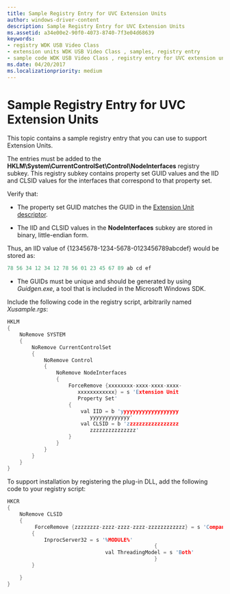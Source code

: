 ```yaml
---
title: Sample Registry Entry for UVC Extension Units
author: windows-driver-content
description: Sample Registry Entry for UVC Extension Units
ms.assetid: a34e00e2-90f0-4073-8740-7f3e04d68639
keywords:
- registry WDK USB Video Class
- extension units WDK USB Video Class , samples, registry entry
- sample code WDK USB Video Class , registry entry for UVC extension units
ms.date: 04/20/2017
ms.localizationpriority: medium
---
```


# Sample Registry Entry for UVC Extension Units

This topic contains a sample registry entry that you can use to support Extension Units.

The entries must be added to the **HKLM\\System\\CurrentControlSet\\Control\\NodeInterfaces** registry subkey. This registry subkey contains property set GUID values and the IID and CLSID values for the interfaces that correspond to that property set.

Verify that:

- The property set GUID matches the GUID in the [Extension Unit descriptor](sample-extension-unit-descriptor.md).

- The IID and CLSID values in the **NodeInterfaces** subkey are stored in binary, little-endian form.

Thus, an IID value of {12345678-1234-5678-0123456789abcdef} would be stored as:

```cpp
78 56 34 12 34 12 78 56 01 23 45 67 89 ab cd ef
```

- The GUIDs must be unique and should be generated by using *Guidgen.exe*, a tool that is included in the Microsoft Windows SDK.

Include the following code in the registry script, arbitrarily named *Xusample.rgs*:

```cpp
HKLM
{
    NoRemove SYSTEM
    {
        NoRemove CurrentControlSet
        {
            NoRemove Control
            {
                NoRemove NodeInterfaces
                {
                    ForceRemove {xxxxxxxx-xxxx-xxxx-xxxx-
                       xxxxxxxxxxxx} = s 'Extension Unit
                       Property Set'
                    {
                        val IID = b 'yyyyyyyyyyyyyyyyyyy
                           yyyyyyyyyyyyy'
                        val CLSID = b 'zzzzzzzzzzzzzzzzz
                           zzzzzzzzzzzzzzz'
                    }
                }
            }
        }
    }
}
```

To support installation by registering the plug-in DLL, add the following code to your registry script:

```cpp
HKCR
{
    NoRemove CLSID
    {
         ForceRemove {zzzzzzzz-zzzz-zzzz-zzzz-zzzzzzzzzzzz} = s 'CompanyName Extension Unit Interface'
        {
            InprocServer32 = s '%MODULE%'
                                                {
                                val ThreadingModel = s 'Both'
                                                }
        }

    }
}
```
